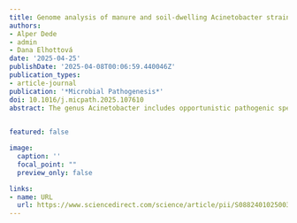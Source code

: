 ```yaml
---
title: Genome analysis of manure and soil-dwelling Acinetobacter strains indicates potential health risks associated with antibiotic resistance and virulence factors
authors:
- Alper Dede
- admin
- Dana Elhottová
date: '2025-04-25'
publishDate: '2025-04-08T00:06:59.440046Z'
publication_types:
- article-journal
publication: '*Microbial Pathogenesis*'
doi: 10.1016/j.micpath.2025.107610
abstract: The genus Acinetobacter includes opportunistic pathogenic species of increasing clinical importance due to their ability to resist multiple antibiotics and to face multiple environmental stresses. Here, comprehensive whole-genome analysis was used to reveal the presence of genes potentially related to pathogenicity in 11 tetracycline-resistant Acinetobacter isolates from manure of dairy cows under tetracycline and amoxicillin prophylaxis and from soils affected by this manure. The isolates were identified as Acinetobacter pseudolwoffii, A. gerneri, A. gandensis, and A. amyesii and screened their genomes for the presence of genes related to host colonization, infection, or environmental persistence. We detected 164 genes of antimicrobial resistance, virulence factors, mobile genetic elements, or biofilm formation. All isolates were predicted to be human pathogens with high probability (0.7–0.8) and the manure isolates identified as A. pseudolwoffii carried a top-risk human-associated aminoglycoside resistance gene. The phenotypic characterization of the isolates showed that they could all grow at 37 °C, some up to 41 °C, and that they showed differential susceptibility to several antibiotics, with one isolate identified as A. gandensis being multi-resistant. Our analyses suggest that environmental Acinetobacter strains from fresh manure and manured soils possess risky antibiotic-resistance genes and phenotypic traits of clinical relevance indicating potential pathogenicity.
  

featured: false

image:
  caption: ''
  focal_point: ""
  preview_only: false

links:
- name: URL
  url: https://www.sciencedirect.com/science/article/pii/S0882401025003353
---
```

